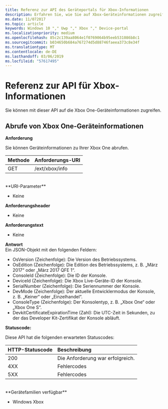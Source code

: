 ```yaml
---
title: Referenz zur API des Geräteportals für Xbox-Informationen
description: Erfahren Sie, wie Sie auf Xbox-Geräteinformationen zugreifen.
ms.date: 11/072017
ms.topic: article
keywords: Windows 10 "," Uwp "," Xbox "," Device-portal
ms.localizationpriority: medium
ms.openlocfilehash: 85c2c139aa8064e1f0769064b95eeb531086b8c1
ms.sourcegitcommit: b034650b684a767274d5d88746faeea373c8e34f
ms.translationtype: MT
ms.contentlocale: de-DE
ms.lasthandoff: 03/06/2019
ms.locfileid: "57617495"
---
```

# <a name="xbox-info-api-reference"></a>Referenz zur API für Xbox-Informationen   
Sie können mit dieser API auf die Xbox One-Geräteinformationen zugreifen.

## <a name="get-xbox-one-device-information"></a>Abrufe von Xbox One-Geräteinformationen

**Anforderung**

Sie können Geräteinformationen zu Ihrer Xbox One abrufen.

Methode      | Anforderungs-URI
:------     | :-----
GET | /ext/xbox/info
<br />
**URI-Parameter**

- Keine

**Anforderungsheader**

- Keine

**Anforderungstext**

- Keine

**Antwort**   
Ein JSON-Objekt mit den folgenden Feldern:

* OsVersion (Zeichenfolge): Die Version des Betriebssystems.
* OsEdition (Zeichenfolge): Die Edition des Betriebssystems, z. B. „März 2017“ oder „März 2017 QFE 1“.
* ConsoleId (Zeichenfolge): Die ID der Konsole.
* DeviceId (Zeichenfolge): Die Xbox Live-Geräte-ID der Konsole.
* SerialNumber (Zeichenfolge): Die Seriennummer der Konsole.
* DevMode (Zeichenfolge): Der aktuelle Entwicklermodus der Konsole, z. B. „Keiner“ oder „Einzelhandel“.
* ConsoleType (Zeichenfolge): Der Konsolentyp, z. B. „Xbox One“ oder „Xbox One S“.
* DevkitCertificateExpirationTime (Zahl): Die UTC-Zeit in Sekunden, zu der das Developer Kit-Zertifikat der Konsole abläuft.

**Statuscode:**

Diese API hat die folgenden erwarteten Statuscodes:

HTTP-Statuscode      | Beschreibung
:------     | :-----
200 | Die Anforderung war erfolgreich.
4XX | Fehlercodes
5XX | Fehlercodes

<br />
**Gerätefamilien verfügbar**

* Windows Xbox